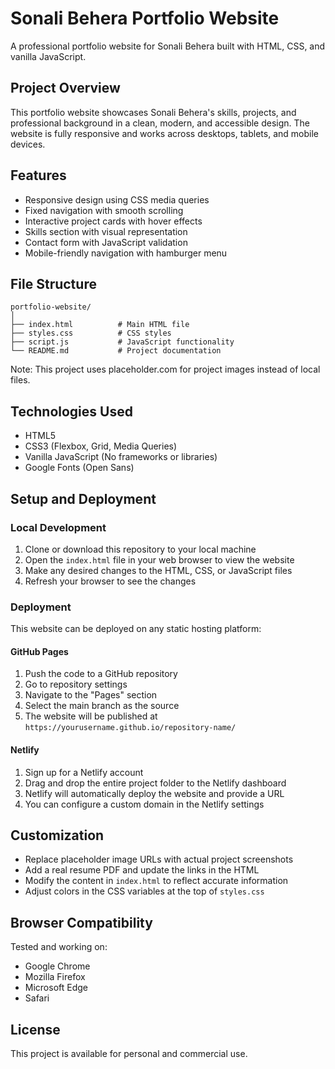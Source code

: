 # Sonali Behera Portfolio Website

A professional portfolio website for Sonali Behera built with HTML, CSS, and vanilla JavaScript.

## Project Overview

This portfolio website showcases Sonali Behera's skills, projects, and professional background in a clean, modern, and accessible design. The website is fully responsive and works across desktops, tablets, and mobile devices.

## Features

- Responsive design using CSS media queries
- Fixed navigation with smooth scrolling
- Interactive project cards with hover effects
- Skills section with visual representation
- Contact form with JavaScript validation
- Mobile-friendly navigation with hamburger menu

## File Structure

```
portfolio-website/
│
├── index.html          # Main HTML file
├── styles.css          # CSS styles
├── script.js           # JavaScript functionality
└── README.md           # Project documentation
```

Note: This project uses placeholder.com for project images instead of local files.

## Technologies Used

- HTML5
- CSS3 (Flexbox, Grid, Media Queries)
- Vanilla JavaScript (No frameworks or libraries)
- Google Fonts (Open Sans)

## Setup and Deployment

### Local Development

1. Clone or download this repository to your local machine
2. Open the `index.html` file in your web browser to view the website
3. Make any desired changes to the HTML, CSS, or JavaScript files
4. Refresh your browser to see the changes

### Deployment

This website can be deployed on any static hosting platform:

#### GitHub Pages

1. Push the code to a GitHub repository
2. Go to repository settings
3. Navigate to the "Pages" section
4. Select the main branch as the source
5. The website will be published at `https://yourusername.github.io/repository-name/`

#### Netlify

1. Sign up for a Netlify account
2. Drag and drop the entire project folder to the Netlify dashboard
3. Netlify will automatically deploy the website and provide a URL
4. You can configure a custom domain in the Netlify settings

## Customization

- Replace placeholder image URLs with actual project screenshots
- Add a real resume PDF and update the links in the HTML
- Modify the content in `index.html` to reflect accurate information
- Adjust colors in the CSS variables at the top of `styles.css`

## Browser Compatibility

Tested and working on:
- Google Chrome
- Mozilla Firefox
- Microsoft Edge
- Safari

## License

This project is available for personal and commercial use.